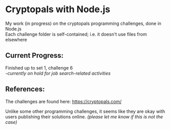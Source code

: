 # Cryptopals with Node.js
My work (in progress) on the cryptopals programming challenges, done in Node.js  
Each challenge folder is self-contained; i.e. it doesn't use files from elsewhere

## Current Progress:
Finished up to set 1, challenge 6  
*-currently on hold for job search-related activities*

## References:
The challenges are found here: https://cryptopals.com/

Unlike some other programming challenges, it seems like they are okay with users publishing their solutions online.
*(please let me know if this is not the case)*
